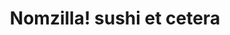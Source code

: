 ---
layout: place
title: "Nomzilla! sushi et cetera"
permalink: /tennessee/nashville/nomzilla-sushi-et-cetera.html
stateAbbr: TN
stateName: Tennessee
cityName: Nashville
place_id: ChIJG4AhtppmZIgRa3fWev10umw
photos:
  - name: >-
      places/ChIJG4AhtppmZIgRa3fWev10umw/photos/AeeoHcIqmi6kdSFVY0Yl1ODkhQpgdlxP-qIHn6Cw5X3-Vjek3dTuduIf51SXABZN981yTrKPAF99h8WbbBwbnkcsOFE4XSie1QVQj_8cj5NdW1Ryf5Xlt6Ku7I2PodZOyPI5ES6WQA1MhJsooZ-b6sd5YkgbmLWF_9NfXrDmhZq9kPlgPuT0AwP9BUvFrcvduVb98ViGprb5H-lbGh19W7wsLWaHKg9at6RbJGXoVtGO4TCbvNpytzD-74S1mg1MK-DjJ09crWDxMs2ZyjwtjjP8_N0rxfpnSvrjLh7TFzL08tUzvcaIGmmXHbs_vNGpY2MLcxljCtdNiEfY4_ZsT36LIUOfRO9vJdac_a8Y8sgAmTDyoytgW1qqUCrxMEW05At2WBJRezRSOeKtVg-a5zyupG7W-NN1yelyl5IzYhq6a7IbLTnY
    widthPx: 4032
    heightPx: 3024
    authorAttributions:
      - displayName: Joseph Morrison
        uri: https://maps.google.com/maps/contrib/103090443931426071823
        photoUri: >-
          https://lh3.googleusercontent.com/a-/ALV-UjW732QUiTafS-Qu3R_U044-bnbbUaRgkeZCuzggwwdPHObDytrl=s100-p-k-no-mo
    flagContentUri: >-
      https://www.google.com/local/imagery/report/?cb_client=maps_api_places.places_api&image_key=!1e10!2sCIHM0ogKEICAgICGgtbn1wE&hl=en-US
    googleMapsUri: >-
      https://www.google.com/maps/place//data=!3m4!1e2!3m2!1sCIHM0ogKEICAgICGgtbn1wE!2e10!4m2!3m1!1s0x8864669ab621801b:0x6cba74fd7ad6776b
  - name: >-
      places/ChIJG4AhtppmZIgRa3fWev10umw/photos/AeeoHcLo9OSW8neelYnI6gYEU9i9fHAeQS_bFPUGrVLJcbfIv_N5lprdiuxoUXj5Uid_rAjWrNo_M6Utn8EVUgw3yZB69n4OXOK1vNzPbYmQ0fzu3yIDsc8g_Dlb3JB2ea1K6LHIdsxSHzIPLdVGYyLfyg8jOVDoqXiq9WYwJGcx3qPqBJBtzR__Fv-0HC3purYdn4j3oOovILKgh6z7v27AI3b7vmJGd6Mx_cWKS1Vy-aBbSEQT3dEE85VlOm0mKNpDcOc47vRJto8TFWz1TOI1eGbqGXWY0OE-pVGI-T9cnozLgQ
    widthPx: 1080
    heightPx: 608
    authorAttributions:
      - displayName: Nomzilla! sushi et cetera
        uri: https://maps.google.com/maps/contrib/105761777443502171475
        photoUri: >-
          https://lh3.googleusercontent.com/a-/ALV-UjUE5PjZ6iRWJ0WVUNfnOP-6KqFgmlQAJmBn-jhwC-vYT3WYuOk=s100-p-k-no-mo
    flagContentUri: >-
      https://www.google.com/local/imagery/report/?cb_client=maps_api_places.places_api&image_key=!1e10!2sAF1QipOf0uKc5BSdj9iFKc2qYdfSlzVk7CI5VmB1QNDL&hl=en-US
    googleMapsUri: >-
      https://www.google.com/maps/place//data=!3m4!1e2!3m2!1sAF1QipOf0uKc5BSdj9iFKc2qYdfSlzVk7CI5VmB1QNDL!2e10!4m2!3m1!1s0x8864669ab621801b:0x6cba74fd7ad6776b
  - name: >-
      places/ChIJG4AhtppmZIgRa3fWev10umw/photos/AeeoHcKI7CP5uVinsy3wC9KRshcuLqrDtRNljFXILuWZ0RBsGWO6105a2Ge53INZlNljSLtgI-5to5QrVBsumImJyn7QNOaZZrUYODz6-3RafWDAXfGseTkN0iCMb6w3rdR2J-irNB0uCCa0JaZ07zLa1kum1jd7jhrssQSa-GQezL9qJwU4WuxTWVMNoBu6wa1F3ztQIr6WsyYzdH7dwFTeqgS339UXyDjxNZJPG4o5Dg4RpnMrp6qktH12ApvtzNtrh2MLhFbE7KZVGAJESsEtF_QiDRODBfV8ztIBGLZLtVsCToYjBlXLlzxTGsXHYq1QGAn783fIL_wwZz2bifX-jgtniVIqylHNramk_MHWBQ5zhV3sI--QL8_amZ7PJEnKaBH9o-qHjynuCZZ_49IdGv4Fc011cIDmOXw_2KPzWdKJcQ
    widthPx: 3024
    heightPx: 4032
    authorAttributions:
      - displayName: Hanna Corbin
        uri: https://maps.google.com/maps/contrib/113706106734925709142
        photoUri: >-
          https://lh3.googleusercontent.com/a-/ALV-UjV7stuJCH9y3kVAf0iuzvH0Vbfw1Yn3U-t67gV-5smeop9PyMx_Jg=s100-p-k-no-mo
    flagContentUri: >-
      https://www.google.com/local/imagery/report/?cb_client=maps_api_places.places_api&image_key=!1e10!2sCIHM0ogKEICAgICv2-nSdw&hl=en-US
    googleMapsUri: >-
      https://www.google.com/maps/place//data=!3m4!1e2!3m2!1sCIHM0ogKEICAgICv2-nSdw!2e10!4m2!3m1!1s0x8864669ab621801b:0x6cba74fd7ad6776b
  - name: >-
      places/ChIJG4AhtppmZIgRa3fWev10umw/photos/AeeoHcLQG8eXmpScRQGlIKXb4njYSRl360msHs96i_zQJzH2asyMOPlhOWYaon5zfaYLgOoN9TdOBg1IMCniZOQXdTneIjlp5s2sEe27LrWzOKwjpB-zhzumcEvwCdVi8MJvYoVLiDZ7TubtzB9EKx8ozB9fRiW3QW0Grv5NBAdsH4_Wllsvinjdy0NApAkjAB3Gj1U8LynEqrdpbp4YS3MH7wK9K-wgVbVg-wK8YmubrKmERiiLxe6NgJovnlhwmhNGZ75pC1AiILB8_kYqJX-mgtkN5oNPBb9CyZ95bYxx2VGJgjwdLgyeXg53R8j2-t1J4ttcHEbDb-dT49ZYLo90va5eJUnkEkUBzIlUBiIMzyBgOaOGdeA7rwW_KYdUzZtSTgyOHBOKgKnFvkQHgR4k4UKhcPSXCpUOo3rtGmo2OwNF2bHr
    widthPx: 2252
    heightPx: 4000
    authorAttributions:
      - displayName: Hey Photobooth
        uri: https://maps.google.com/maps/contrib/100199472470192368247
        photoUri: >-
          https://lh3.googleusercontent.com/a-/ALV-UjUB89oNC83KycFwV0kMjTswQnN8aQI-jqD38i3mgdeHB2QkBCY=s100-p-k-no-mo
    flagContentUri: >-
      https://www.google.com/local/imagery/report/?cb_client=maps_api_places.places_api&image_key=!1e10!2sCIHM0ogKEICAgIDx9sHy-gE&hl=en-US
    googleMapsUri: >-
      https://www.google.com/maps/place//data=!3m4!1e2!3m2!1sCIHM0ogKEICAgIDx9sHy-gE!2e10!4m2!3m1!1s0x8864669ab621801b:0x6cba74fd7ad6776b
  - name: >-
      places/ChIJG4AhtppmZIgRa3fWev10umw/photos/AeeoHcL_P40O8lSIUWdXGHZfaFLKtsf1xeg7NAVuUZQnJCyjP_5JF8IrqonKhwGC-FUXZUwSiNtvOXjDdT3yOfbA1r-869QiW3HRAMvYrHBoJY-1Wwa_80TOV3VR8_T8ksPaRjDNE_1-Zk2cKIlMgoOYraqliY7Aifq3mn9SwMu2_sDxxvOGPdPoDw2NjG8gHPqeILbvy165MahcXNyeuev9gk7IBi_JDAl5pb12OE3SSyWf9vsyeUZzH7mBhVobjdyDS4jjZzLTmZTKdhNnBQPTL_VkU-GCqI7mHbbNNExsl3xrhRjaBD_L3uO5_Z3X1bxHrMPFc8CJcjgPastE7_Wii2D_7OG2R6ibqPgvVlBCxasH1aoAAavSglLNg-VpS9eVhmBF7t7OV4Qu4LwWVXAbbU2q4eT8NN38Fn78EGEpdGicBw
    widthPx: 720
    heightPx: 432
    authorAttributions:
      - displayName: Bhaba Jyoti Nath
        uri: https://maps.google.com/maps/contrib/101036749749125374641
        photoUri: >-
          https://lh3.googleusercontent.com/a-/ALV-UjVoe6G1IqzjQegV7gzcz2QJ-IPuLsHYMw2O1diJqSIX8wrIW4I-=s100-p-k-no-mo
    flagContentUri: >-
      https://www.google.com/local/imagery/report/?cb_client=maps_api_places.places_api&image_key=!1e10!2sCIHM0ogKEICAgICHi5-NFg&hl=en-US
    googleMapsUri: >-
      https://www.google.com/maps/place//data=!3m4!1e2!3m2!1sCIHM0ogKEICAgICHi5-NFg!2e10!4m2!3m1!1s0x8864669ab621801b:0x6cba74fd7ad6776b
  - name: >-
      places/ChIJG4AhtppmZIgRa3fWev10umw/photos/AeeoHcL-3uHflNbIyceK8t9lV5vC69-UugV5YJIhynGBnVKuiiUpq8hmRKQhqmbyuxvie9-5oLZncvPwHtHK3VWkwvSDTgr8uDroUFST83zk4Oz7GLGhGFRL_iVCwycT9U3Hh3qozRLkHZ-DQ_a9mj7ySK69D_Rgy70v0vTbBGamw8mZhYMOUWubCg2fuHazLA0E_-3hrUBEZSPbZsvB5PC1j9GxVQ2Z6d8mZCdIIM0bjR3eJ1q2lTcFWFXdl47_h4tyUPJa_OScCgES9FY2BGJyPNYdX4R1u-_2lmeYho95fd2SUOr4aI3TDX10kpOfluEdwdsXupiRVd8AUWu3WkP3qQPbgHNmK53RKdWlpBF9wy7JKGSaSMV_i9rI3dOfiGV7Duqdt2G1fXyaXy08-Alhyy5qRA7xf_-40iKgRFyAT0RJ_04
    widthPx: 720
    heightPx: 540
    authorAttributions:
      - displayName: Bhaba Jyoti Nath
        uri: https://maps.google.com/maps/contrib/101036749749125374641
        photoUri: >-
          https://lh3.googleusercontent.com/a-/ALV-UjVoe6G1IqzjQegV7gzcz2QJ-IPuLsHYMw2O1diJqSIX8wrIW4I-=s100-p-k-no-mo
    flagContentUri: >-
      https://www.google.com/local/imagery/report/?cb_client=maps_api_places.places_api&image_key=!1e10!2sCIHM0ogKEICAgICHi5-NxgE&hl=en-US
    googleMapsUri: >-
      https://www.google.com/maps/place//data=!3m4!1e2!3m2!1sCIHM0ogKEICAgICHi5-NxgE!2e10!4m2!3m1!1s0x8864669ab621801b:0x6cba74fd7ad6776b
  - name: >-
      places/ChIJG4AhtppmZIgRa3fWev10umw/photos/AeeoHcIFNu5BwiY1y1OK_kB1EVCTQZsYf_S-PDO6yWzFWiqcFdqzepMKi1ZRadNhPgeQo_OCBRD02WLzP7NSox5FGHb15ZbJxV7HtffXf8B4fr4Q22XXLejpLIPAS9XK-aNuytJ-ceu91_SeA9IzXeBBsrO8708zaTeHwFYhxnZyfWOUX22PYD80KzF9L3tevsIcEblq95tJedqZvg7DWZKvuA3XL5ZOQn0e5y2H-aVy-KLgp_yXQWECxBPk855Hi-XN1-375kJ3VcqknkpiWQE0mTfAE-mos-xNCmYHGTE4o15dStfUPHRGoc05GFaXZ7JqMOAB9KjrmRpEG1Cc5YmfD-WtikqJun490yjRf4mJivwm5y4XxarrELXPr7DwSN6LEwKZ3VB0tC9DJyGMUUXAMppJlknqZRvPw-9IWZBzCy2ZoA
    widthPx: 715
    heightPx: 536
    authorAttributions:
      - displayName: Bhaba Jyoti Nath
        uri: https://maps.google.com/maps/contrib/101036749749125374641
        photoUri: >-
          https://lh3.googleusercontent.com/a-/ALV-UjVoe6G1IqzjQegV7gzcz2QJ-IPuLsHYMw2O1diJqSIX8wrIW4I-=s100-p-k-no-mo
    flagContentUri: >-
      https://www.google.com/local/imagery/report/?cb_client=maps_api_places.places_api&image_key=!1e10!2sCIHM0ogKEICAgICHi5-NVg&hl=en-US
    googleMapsUri: >-
      https://www.google.com/maps/place//data=!3m4!1e2!3m2!1sCIHM0ogKEICAgICHi5-NVg!2e10!4m2!3m1!1s0x8864669ab621801b:0x6cba74fd7ad6776b
  - name: >-
      places/ChIJG4AhtppmZIgRa3fWev10umw/photos/AeeoHcLJ-gXI--dFkDwLxVQaB3ju7wl1MnydxeuB12JaxihGdUdVLmWFJGoYlPKuyWoqqU8mZZvHhFJ0w_QZL-XbyvBFEIvvFLsMV-3PdE4OQPr0ECx-WKwbamlkRw2cXAPY_9kLS9GkhAhmhEXmyvEUnkk_uhZvK9QZi6CY9RPUk7xsqEmPJT4VJOS6gtk0eyUWZWSRfV2G08w2zz9vYggC0SUSF2ZLLO9eWsVS9BFzwkCAiZsgwoBpZYPrdIvIAXZ0w5nq93rSL8PPGHuxWgOOwwpkegH54W3pXfhtol_zJQUNN2KzlXbt3EDIlF_e8B-_Nxx6zxOd8v5nwHK09UgCmBPqfUWy3mp-C4X7dyPDAJmnLeFhhyDxiw55XEscY52hM7gLvjrnVhPJYYnX6z3qB__YYLQQ3jyP4ZaiJkzprQYj-xY
    widthPx: 715
    heightPx: 475
    authorAttributions:
      - displayName: Bhaba Jyoti Nath
        uri: https://maps.google.com/maps/contrib/101036749749125374641
        photoUri: >-
          https://lh3.googleusercontent.com/a-/ALV-UjVoe6G1IqzjQegV7gzcz2QJ-IPuLsHYMw2O1diJqSIX8wrIW4I-=s100-p-k-no-mo
    flagContentUri: >-
      https://www.google.com/local/imagery/report/?cb_client=maps_api_places.places_api&image_key=!1e10!2sCIHM0ogKEICAgICHi5-N9gE&hl=en-US
    googleMapsUri: >-
      https://www.google.com/maps/place//data=!3m4!1e2!3m2!1sCIHM0ogKEICAgICHi5-N9gE!2e10!4m2!3m1!1s0x8864669ab621801b:0x6cba74fd7ad6776b
  - name: >-
      places/ChIJG4AhtppmZIgRa3fWev10umw/photos/AeeoHcKWxANhNG59ab-HdBSHHYGYp2qXdgLBZe9smaHll5RFGLlp3lFa8mX_-pDcDeaNCjrZPYbDxHMI-zEN-eTj9bsBGajzVuUUF8Q75oGZMgu0Z2hrqgSa_NyMMMnuyO6j4CFCCxVOMQfaZacQNBXIitpoY0Tjtv6MqOhCwhN66R6r6In-ojcTVUhE9hOgybnH5ig_M5HYL-WNfO-TJmWucvnV6Y--b1HIads1mT82E1FKWitT79dGw34QECI_MLlJHVa6IGhI8FE9HoDfcQyzBzT5r6KGxFhO9lPanxA5ax1zwcDD6CSCIzEl6SOivyFOYbf7Gekl-XB74bn_Cok-rnCWT1XNCvpGx2x6HCfiLAOmHfmu-7QHVVpRNZspyWJspm3ffjF4EFHzE2Y9q0mdDNEO_muzfqMimEbdzy6XlkvkQg
    widthPx: 3472
    heightPx: 3472
    authorAttributions:
      - displayName: Serena Smith
        uri: https://maps.google.com/maps/contrib/116515811580725342461
        photoUri: >-
          https://lh3.googleusercontent.com/a-/ALV-UjXkg54XAoFKYkLomx4M_hGmDGwd8ga5foR4ILZm-LkTkkpOhRs=s100-p-k-no-mo
    flagContentUri: >-
      https://www.google.com/local/imagery/report/?cb_client=maps_api_places.places_api&image_key=!1e10!2sCIHM0ogKEICAgIDhq_z5Bg&hl=en-US
    googleMapsUri: >-
      https://www.google.com/maps/place//data=!3m4!1e2!3m2!1sCIHM0ogKEICAgIDhq_z5Bg!2e10!4m2!3m1!1s0x8864669ab621801b:0x6cba74fd7ad6776b
  - name: >-
      places/ChIJG4AhtppmZIgRa3fWev10umw/photos/AeeoHcK_skeIZSn5rNkpwIiOeISluAmSD4tPgB5luUwehXnuVFArWmitlL21iiPur3HeWMcmcVIQnqlQp25ovIr_TiDjUGM8WqY9779JPQuzIN_egcZnT0MbLIh13jD1MQ1xPJChidzBgZEsLltFFzmrehaEVduk3delXresicEoFmtp16R6LotT-Lup7E9qgqWB2f1Y5InU8C_97Bd_ZDZLg8gry3hvtXEtLPfEO4RxIyArts7CsX73WbB4uOhA7mmz0KY35EZs3RUhtlFvckARYFecGwzESFHOhc5c2ZejVz4C18TLKX-2px5yowBZxmGL5DsByB7EKWOE4XqNkcWqR6h_W0TCoTnKV8FR3YuL02f9psVXVtBIDCtQZ9PiqipexxVHyMdhQLKOGNI5NMws1H3fzyFlfUgQqbzMMjZ215HYM6I
    widthPx: 715
    heightPx: 715
    authorAttributions:
      - displayName: Bhaba Jyoti Nath
        uri: https://maps.google.com/maps/contrib/101036749749125374641
        photoUri: >-
          https://lh3.googleusercontent.com/a-/ALV-UjVoe6G1IqzjQegV7gzcz2QJ-IPuLsHYMw2O1diJqSIX8wrIW4I-=s100-p-k-no-mo
    flagContentUri: >-
      https://www.google.com/local/imagery/report/?cb_client=maps_api_places.places_api&image_key=!1e10!2sCIHM0ogKEICAgICHi5-NlgE&hl=en-US
    googleMapsUri: >-
      https://www.google.com/maps/place//data=!3m4!1e2!3m2!1sCIHM0ogKEICAgICHi5-NlgE!2e10!4m2!3m1!1s0x8864669ab621801b:0x6cba74fd7ad6776b
address: 1000 Gallatin Ave A, Nashville, TN 37206, USA
street: 1000 Gallatin Ave A
city: Nashville
state: TN
zip: '37206'
country: USA
neighborhood: Greenwood
latitude: '36.188493'
longitude: '-86.746575'
accessibility_options:
  wheelchairAccessibleParking: true
  wheelchairAccessibleEntrance: true
  wheelchairAccessibleRestroom: true
  wheelchairAccessibleSeating: true
business_status: OPERATIONAL
name: Nomzilla! sushi et cetera
google_maps_links:
  directionsUri: >-
    https://www.google.com/maps/dir//''/data=!4m7!4m6!1m1!4e2!1m2!1m1!1s0x8864669ab621801b:0x6cba74fd7ad6776b!3e0
  placeUri: https://maps.google.com/?cid=7834703133800822635
  writeAReviewUri: >-
    https://www.google.com/maps/place//data=!4m3!3m2!1s0x8864669ab621801b:0x6cba74fd7ad6776b!12e1
  reviewsUri: >-
    https://www.google.com/maps/place//data=!4m4!3m3!1s0x8864669ab621801b:0x6cba74fd7ad6776b!9m1!1b1
  photosUri: >-
    https://www.google.com/maps/place//data=!4m3!3m2!1s0x8864669ab621801b:0x6cba74fd7ad6776b!10e5
primary_type: Sushi Restaurant
opening_hours:
  regular: null
  current: null
secondary_opening_hours:
  regular:
    weekdayDescriptions: null
    type: null
  current:
    weekdayDescriptions: null
    type: null
phone: (615) 678-6884
price_level: PRICE_LEVEL_MODERATE
price_range: $20 &ndash; $30
rating: '4.3'
rating_count: 655
website: https://www.nomzilla.com/
description: >-
  Cozy, bright-green eatery serving design-your-own maki rolls plus classic
  rolls, noodles & tea.
reviews:
  - name: >-
      places/ChIJG4AhtppmZIgRa3fWev10umw/reviews/ChdDSUhNMG9nS0VJQ0FnTUNJOXZmUGpnRRAB
    relativePublishTimeDescription: a week ago
    rating: 4
    text:
      text: >-
        I enjoyed my experience at Nomzilla. Their menu is original and
        creative. We visited for lunch and they had music playing. I will say
        the decor made me a lil nervous as it could use an upgrade. For example,
        many of the booths had material peeling. Don’t let that turn you away-
        the food and service were a hit. We have dumpling and egg rolls. The
        filling could have packed a bit more flavor but the crunch on both was
        INSANE. Extra cool points because they have a chicken roll. My husband
        has a seafood allergy which keeps me from enjoying sushi as often as I
        like - problem solved. Food was banging and we’ll be back. Lobster roll
        for the win
      languageCode: en
    originalText:
      text: >-
        I enjoyed my experience at Nomzilla. Their menu is original and
        creative. We visited for lunch and they had music playing. I will say
        the decor made me a lil nervous as it could use an upgrade. For example,
        many of the booths had material peeling. Don’t let that turn you away-
        the food and service were a hit. We have dumpling and egg rolls. The
        filling could have packed a bit more flavor but the crunch on both was
        INSANE. Extra cool points because they have a chicken roll. My husband
        has a seafood allergy which keeps me from enjoying sushi as often as I
        like - problem solved. Food was banging and we’ll be back. Lobster roll
        for the win
      languageCode: en
    authorAttribution:
      displayName: Diona Gardner
      uri: https://www.google.com/maps/contrib/104136333839229481556/reviews
      photoUri: >-
        https://lh3.googleusercontent.com/a-/ALV-UjUs6Zcn18tAVYITCQeZwutzgJsPQ1amIJWxCSGvEOuFD0cnzCJ_pA=s128-c0x00000000-cc-rp-mo-ba5
    publishTime: '2025-04-01T21:41:25.290133Z'
    flagContentUri: >-
      https://www.google.com/local/review/rap/report?postId=ChdDSUhNMG9nS0VJQ0FnTUNJOXZmUGpnRRAB&d=17924085&t=1
    googleMapsUri: >-
      https://www.google.com/maps/reviews/data=!4m6!14m5!1m4!2m3!1sChdDSUhNMG9nS0VJQ0FnTUNJOXZmUGpnRRAB!2m1!1s0x8864669ab621801b:0x6cba74fd7ad6776b
  - name: >-
      places/ChIJG4AhtppmZIgRa3fWev10umw/reviews/ChdDSUhNMG9nS0VJQ0FnSURycUthMjFnRRAB
    relativePublishTimeDescription: 3 months ago
    rating: 5
    text:
      text: >-
        I've been to this place more than once since it reopened.

        They have been nothing but nice and helpful on the dishes. They are
        generous with their portions.

        I'd recommend you try their sushi rolls, fried rice, and ramen at least
        once.
      languageCode: en
    originalText:
      text: >-
        I've been to this place more than once since it reopened.

        They have been nothing but nice and helpful on the dishes. They are
        generous with their portions.

        I'd recommend you try their sushi rolls, fried rice, and ramen at least
        once.
      languageCode: en
    authorAttribution:
      displayName: Suan Tuang
      uri: https://www.google.com/maps/contrib/103155341729830640517/reviews
      photoUri: >-
        https://lh3.googleusercontent.com/a-/ALV-UjX7bSsBXi5kg65lq7XjpgbV4RYcfqx5m8NGSCpABk58PklSI80aqQ=s128-c0x00000000-cc-rp-mo-ba3
    publishTime: '2024-12-18T20:30:02.965491Z'
    flagContentUri: >-
      https://www.google.com/local/review/rap/report?postId=ChdDSUhNMG9nS0VJQ0FnSURycUthMjFnRRAB&d=17924085&t=1
    googleMapsUri: >-
      https://www.google.com/maps/reviews/data=!4m6!14m5!1m4!2m3!1sChdDSUhNMG9nS0VJQ0FnSURycUthMjFnRRAB!2m1!1s0x8864669ab621801b:0x6cba74fd7ad6776b
  - name: >-
      places/ChIJG4AhtppmZIgRa3fWev10umw/reviews/ChdDSUhNMG9nS0VJQ0FnSUNuellMdzRBRRAB
    relativePublishTimeDescription: 5 months ago
    rating: 5
    text:
      text: >-
        I’ve said it before and I’ll say it again. I absolutely love Nomzilla.
        Their revamped menu is amazing and they’ve even added back old
        favorites! The vegan ramen is so GOOD. It’s light and fresh, just like
        you’d expect from traditional ramen. They even offer gluten free noodles
        (which are just normal, friendly rice noodles)!!! Last night I had their
        fried rice which I literally could not stop eating. 😳 The staff is so
        nice and the place, overall is comfortable, cozy and clean. They use
        stainless steel chopsticks and sustainable to go boxes. Nomzilla has my
        heart. 💖🦖
      languageCode: en
    originalText:
      text: >-
        I’ve said it before and I’ll say it again. I absolutely love Nomzilla.
        Their revamped menu is amazing and they’ve even added back old
        favorites! The vegan ramen is so GOOD. It’s light and fresh, just like
        you’d expect from traditional ramen. They even offer gluten free noodles
        (which are just normal, friendly rice noodles)!!! Last night I had their
        fried rice which I literally could not stop eating. 😳 The staff is so
        nice and the place, overall is comfortable, cozy and clean. They use
        stainless steel chopsticks and sustainable to go boxes. Nomzilla has my
        heart. 💖🦖
      languageCode: en
    authorAttribution:
      displayName: Sunnie Williams
      uri: https://www.google.com/maps/contrib/112830670728214442544/reviews
      photoUri: >-
        https://lh3.googleusercontent.com/a-/ALV-UjVodnZZnxoWc9kDVOn6DQ3ZyZpDDFz4sXwM9KioisDYFBVMZu_t=s128-c0x00000000-cc-rp-mo-ba2
    publishTime: '2024-11-12T11:23:41.612346Z'
    flagContentUri: >-
      https://www.google.com/local/review/rap/report?postId=ChdDSUhNMG9nS0VJQ0FnSUNuellMdzRBRRAB&d=17924085&t=1
    googleMapsUri: >-
      https://www.google.com/maps/reviews/data=!4m6!14m5!1m4!2m3!1sChdDSUhNMG9nS0VJQ0FnSUNuellMdzRBRRAB!2m1!1s0x8864669ab621801b:0x6cba74fd7ad6776b
  - name: >-
      places/ChIJG4AhtppmZIgRa3fWev10umw/reviews/ChZDSUhNMG9nS0VJQ0FnSURYc182T1FREAE
    relativePublishTimeDescription: 5 months ago
    rating: 5
    text:
      text: >-
        I’ve been coming here for 2+ years and while the ownership has recently
        changed, it’s still amazing. The new owners are long time friends of the
        previous owner, and they’ve worked together in the past. All of the
        recipes have been passed along with the sale and many favorites are
        still available. Initially the new menu didn’t catch my eye, but they
        listened to the feedback of their customers and added and denoted gluten
        free, vegetarian, and vegan options on the menu. I ate here the first
        week under new ownership and had some hesitations, but it’s clear they
        were just getting things off the ground and 6 months later I can attest
        that it’s just as great as it was before. The new owner was so friendly
        and excited to hear our feedback and really cares about what customers
        have to say. That being said, my one request is to bring back Thet’s
        Noodles :) love this place!
      languageCode: en
    originalText:
      text: >-
        I’ve been coming here for 2+ years and while the ownership has recently
        changed, it’s still amazing. The new owners are long time friends of the
        previous owner, and they’ve worked together in the past. All of the
        recipes have been passed along with the sale and many favorites are
        still available. Initially the new menu didn’t catch my eye, but they
        listened to the feedback of their customers and added and denoted gluten
        free, vegetarian, and vegan options on the menu. I ate here the first
        week under new ownership and had some hesitations, but it’s clear they
        were just getting things off the ground and 6 months later I can attest
        that it’s just as great as it was before. The new owner was so friendly
        and excited to hear our feedback and really cares about what customers
        have to say. That being said, my one request is to bring back Thet’s
        Noodles :) love this place!
      languageCode: en
    authorAttribution:
      displayName: Colleen Borian
      uri: https://www.google.com/maps/contrib/116496440768798040616/reviews
      photoUri: >-
        https://lh3.googleusercontent.com/a-/ALV-UjUAvE2arwznnLn4eP5-g3Y30tjI-urjmAs_4H8fipMEVc06HsGUUA=s128-c0x00000000-cc-rp-mo
    publishTime: '2024-10-30T23:58:25.035815Z'
    flagContentUri: >-
      https://www.google.com/local/review/rap/report?postId=ChZDSUhNMG9nS0VJQ0FnSURYc182T1FREAE&d=17924085&t=1
    googleMapsUri: >-
      https://www.google.com/maps/reviews/data=!4m6!14m5!1m4!2m3!1sChZDSUhNMG9nS0VJQ0FnSURYc182T1FREAE!2m1!1s0x8864669ab621801b:0x6cba74fd7ad6776b
  - name: >-
      places/ChIJG4AhtppmZIgRa3fWev10umw/reviews/ChZDSUhNMG9nS0VJQ0FnSUNYZ05XelVREAE
    relativePublishTimeDescription: 6 months ago
    rating: 5
    text:
      text: >-
        Stopped here on a trip to Nashville. It was 8 PM and hard to find vegan
        options for my friends but we found Nomzilla and it was so delicious! I
        got the fried rice chicken katsu and it was 10/10. Friends got ramen and
        sushi. Would definitely recommend this place.
      languageCode: en
    originalText:
      text: >-
        Stopped here on a trip to Nashville. It was 8 PM and hard to find vegan
        options for my friends but we found Nomzilla and it was so delicious! I
        got the fried rice chicken katsu and it was 10/10. Friends got ramen and
        sushi. Would definitely recommend this place.
      languageCode: en
    authorAttribution:
      displayName: Grecia Chavez
      uri: https://www.google.com/maps/contrib/106616136095648843991/reviews
      photoUri: >-
        https://lh3.googleusercontent.com/a/ACg8ocJGUzctvvTfeNgX9ScmbCtuMGJ8_Yyk97bxt0ugOPXTxhtZUMk=s128-c0x00000000-cc-rp-mo-ba3
    publishTime: '2024-10-12T04:09:55.269714Z'
    flagContentUri: >-
      https://www.google.com/local/review/rap/report?postId=ChZDSUhNMG9nS0VJQ0FnSUNYZ05XelVREAE&d=17924085&t=1
    googleMapsUri: >-
      https://www.google.com/maps/reviews/data=!4m6!14m5!1m4!2m3!1sChZDSUhNMG9nS0VJQ0FnSUNYZ05XelVREAE!2m1!1s0x8864669ab621801b:0x6cba74fd7ad6776b
parking_options:
  freeParkingLot: true
  freeStreetParking: true
payment_options:
  acceptsCreditCards: true
  acceptsDebitCards: true
  acceptsCashOnly: false
  acceptsNfc: true
allow_dogs: null
curbside_pickup: null
delivery: true
dine_in: true
good_for_children: null
good_for_groups: true
good_for_sports: false
live_music: false
menu_for_children: true
outdoor_seating: false
reservable: true
restroom: true
serves_beer: true
serves_breakfast: false
serves_brunch: false
serves_cocktails: true
serves_coffee: false
serves_dinner: true
serves_dessert: true
serves_lunch: true
serves_vegetarian_food: true
serves_wine: true
takeout: true

---